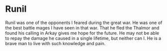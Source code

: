 # Runil
Runil was one of the opponents I feared during the great war. He was one of the best battle mages I have seen in that war. That he fled the Thalmor and found his calling in Arkay gives me hope for the future. He may not be able to repay the damage he caused in a single lifetime, but neither can I. He is a brave man to live with such knowledge and pain.
